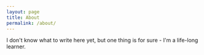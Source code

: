 ```yaml
---
layout: page
title: About
permalink: /about/
---
```


I don't know what to write here yet, but one thing is for sure - I'm a life-long learner.

<!-- This is where you put the contents of your *About* page. Like all your pages, it's in [Markdown](https://guides.github.com/features/mastering-markdown/) format.

This website is powered by **[fastpages](https://github.com/fastai/fastpages)** [^1].



[^1]:a blogging platform that natively supports Jupyter notebooks in addition to other formats. -->
